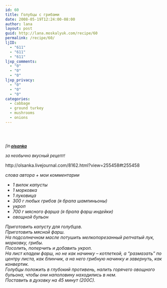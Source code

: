 ```yaml
---
id: 60
title: Голубцы с грибами
date: 2008-05-19T12:24:00-08:00
author: lana
layout: post
guid: http://lana.moskalyuk.com/recipe/60
permalink: /recipe/60/
ljID:
  - "611"
  - "611"
  - "611"
ljxp_comments:
  - "0"
  - "0"
  - "0"
ljxp_privacy:
  - "0"
  - "0"
  - "0"
categories:
  - cabbage
  - ground turkey
  - mushrooms
  - onions
---
```

<span style="font-size: small"><em><img src="http://farm3.static.flickr.com/2316/2506760990_b82fa09ce8.jpg?v=0" alt="" /></em></p> 

<p>
  </span>
</p>

<p>
   
</p>

<div class="ljuser">
  <span style="font-size: small"><em><a href="http://olsanka.livejournal.com/profile"><img loading="lazy" style="border: 0pt none;vertical-align: bottom;padding-right: 1px" src="http://p-stat.livejournal.com/img/userinfo.gif" alt="[info]" width="17" height="17" /></a><a href="http://olsanka.livejournal.com/"><strong>olsanka</strong></a></em></span>
</div>

<p>
  <span style="font-size: small"><em>за необычно вкусный рецепт! </em></span>
</p>

<p>
  http://olsanka.livejournal.com/8162.html?view=255458#t255458
</p>

<p>
  <em>слова автора + мои ком</em><em>м</em><em>ентарии<br /> </em>
</p>

<ul>
  <li>
    <em>1 вилок капусты</em>
  </li>
  <li>
    <em>1 морковка </em>
  </li>
  <li>
    <em>1 луковица</em>
  </li>
  <li>
    <em>300 г любых грибов (я брала шампиньоны)</em>
  </li>
  <li>
    <em>укроп</em>
  </li>
  <li>
    <em>700 г мясного фарша (я брала фарш индейки)</em>
  </li>
  <li>
    <em>овощной бульон</em>
  </li>
</ul>

<p>
  <em>Приготовить капусту для голубцов.<br /> Приготовить мясной фарш.<br /> На подсолнечном масле потушить мелкопорезанный репчатый лук, морковку, грибы.<br /> Посолить, поперчить и добавить укроп.<br /> На лист кладем фарш, но не как начинку &#8211; котлеткой, а &#8220;размазать&#8221; по центру листа, как блинчик, а на него грибную начинку и завернуть, как конвертик.<br /> Голубцы положить в глубокий противень, налить горячего овощного бульона, чтобы они наполовину находились в нем.<br /> Поставить в духовку на 45 минут (200С).</em>
</p>

<div class="asset-tags">
  <h4 class="asset-tags-header page-header-4">
    <img src="http://farm4.static.flickr.com/3218/2506779356_e7344ddcfe.jpg?v=0" alt="" /> 
  </h4>
</div>